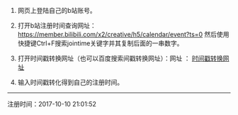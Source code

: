 1. 网页上登陆自己的b站账号。

2. 打开b站注册时间查询网址：https://member.bilibili.com/x2/creative/h5/calendar/event?ts=0 然后使用快捷键Ctrl+F搜索jointime关键字并其复制后面的一串数字。

3. 打开时间戳转换网址（也可以百度搜索间戳转换网址）：网址 ： [时间戳转换网址](https://tool.lu/timestamp/)

4. 输入时间戳转化得到自己的注册时间。
----
注册时间：2017-10-10 21:01:52